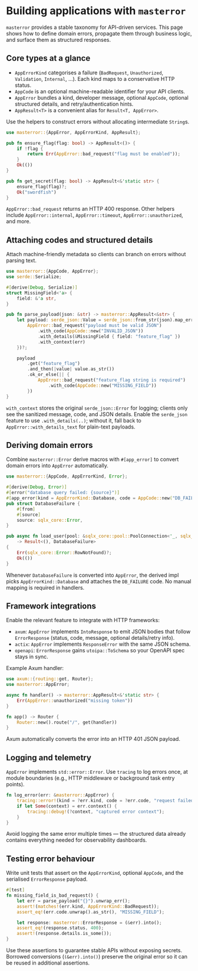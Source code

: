 # Building applications with `masterror`

`masterror` provides a stable taxonomy for API-driven services. This page shows
how to define domain errors, propagate them through business logic, and surface
them as structured responses.

## Core types at a glance

- `AppErrorKind` categorises a failure (`BadRequest`, `Unauthorized`,
  `Validation`, `Internal`, ...). Each kind maps to a conservative HTTP status.
- `AppCode` is an optional machine-readable identifier for your API clients.
- `AppError` bundles a kind, developer message, optional `AppCode`, optional
  structured details, and retry/authentication hints.
- `AppResult<T>` is a convenient alias for `Result<T, AppError>`.

Use the helpers to construct errors without allocating intermediate `String`s.

```rust
use masterror::{AppError, AppErrorKind, AppResult};

pub fn ensure_flag(flag: bool) -> AppResult<()> {
    if !flag {
        return Err(AppError::bad_request("flag must be enabled"));
    }
    Ok(())
}

pub fn get_secret(flag: bool) -> AppResult<&'static str> {
    ensure_flag(flag)?;
    Ok("swordfish")
}
```

`AppError::bad_request` returns an HTTP 400 response. Other helpers include
`AppError::internal`, `AppError::timeout`, `AppError::unauthorized`, and more.

## Attaching codes and structured details

Attach machine-friendly metadata so clients can branch on errors without parsing
text.

```rust
use masterror::{AppCode, AppError};
use serde::Serialize;

#[derive(Debug, Serialize)]
struct MissingField<'a> {
    field: &'a str,
}

pub fn parse_payload(json: &str) -> masterror::AppResult<&str> {
    let payload: serde_json::Value = serde_json::from_str(json).map_err(|err| {
        AppError::bad_request("payload must be valid JSON")
            .with_code(AppCode::new("INVALID_JSON"))
            .with_details(&MissingField { field: "feature_flag" })
            .with_context(err)
    })?;

    payload
        .get("feature_flag")
        .and_then(|value| value.as_str())
        .ok_or_else(|| {
            AppError::bad_request("feature_flag string is required")
                .with_code(AppCode::new("MISSING_FIELD"))
        })
}
```

`with_context` stores the original `serde_json::Error` for logging; clients only
see the sanitized message, code, and JSON details. Enable the `serde_json`
feature to use `.with_details(..)`; without it, fall back to
`AppError::with_details_text` for plain-text payloads.

## Deriving domain errors

Combine `masterror::Error` derive macros with `#[app_error]` to convert domain
errors into `AppError` automatically.

```rust
use masterror::{AppCode, AppErrorKind, Error};

#[derive(Debug, Error)]
#[error("database query failed: {source}")]
#[app_error(kind = AppErrorKind::Database, code = AppCode::new("DB_FAILURE"))]
pub struct DatabaseFailure {
    #[from]
    #[source]
    source: sqlx_core::Error,
}

pub async fn load_user(pool: &sqlx_core::pool::PoolConnection<'_, sqlx_core::Postgres>)
    -> Result<(), DatabaseFailure>
{
    Err(sqlx_core::Error::RowNotFound)?;
    Ok(())
}
```

Whenever `DatabaseFailure` is converted into `AppError`, the derived impl picks
`AppErrorKind::Database` and attaches the `DB_FAILURE` code. No manual mapping is
required in handlers.

## Framework integrations

Enable the relevant feature to integrate with HTTP frameworks:

- `axum`: `AppError` implements `IntoResponse` to emit JSON bodies that follow
  `ErrorResponse` (status, code, message, optional details/retry info).
- `actix`: `AppError` implements `ResponseError` with the same JSON schema.
- `openapi`: `ErrorResponse` gains `utoipa::ToSchema` so your OpenAPI spec stays
  in sync.

Example Axum handler:

```rust
use axum::{routing::get, Router};
use masterror::AppError;

async fn handler() -> masterror::AppResult<&'static str> {
    Err(AppError::unauthorized("missing token"))
}

fn app() -> Router {
    Router::new().route("/", get(handler))
}
```

Axum automatically converts the error into an HTTP 401 JSON payload.

## Logging and telemetry

`AppError` implements `std::error::Error`. Use `tracing` to log errors once, at
module boundaries (e.g., HTTP middleware or background task entry points).

```rust
fn log_error(err: &masterror::AppError) {
    tracing::error!(kind = ?err.kind, code = ?err.code, "request failed");
    if let Some(context) = err.context() {
        tracing::debug!(?context, "captured error context");
    }
}
```

Avoid logging the same error multiple times — the structured data already
contains everything needed for observability dashboards.

## Testing error behaviour

Write unit tests that assert on the `AppErrorKind`, optional `AppCode`, and the
serialised `ErrorResponse` payload.

```rust
#[test]
fn missing_field_is_bad_request() {
    let err = parse_payload("{}").unwrap_err();
    assert!(matches!(err.kind, AppErrorKind::BadRequest));
    assert_eq!(err.code.unwrap().as_str(), "MISSING_FIELD");

    let response: masterror::ErrorResponse = (&err).into();
    assert_eq!(response.status, 400);
    assert!(response.details.is_some());
}
```

Use these assertions to guarantee stable APIs without exposing secrets. Borrowed
conversions (`(&err).into()`) preserve the original error so it can be reused in
additional assertions.

